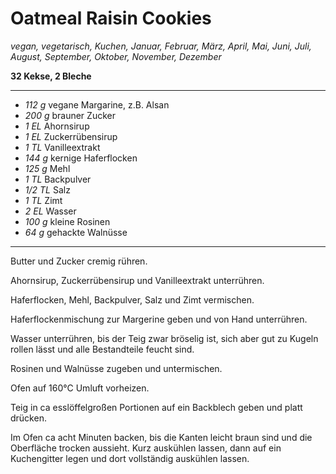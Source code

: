 # Oatmeal Raisin Cookies

*vegan, vegetarisch, Kuchen, Januar, Februar, März, April, Mai, Juni, Juli, August, September, Oktober, November, Dezember*

**32 Kekse, 2 Bleche**

---

- *112 g* vegane Margarine, z.B. Alsan
- *200 g* brauner Zucker
- *1 EL* Ahornsirup
- *1 EL* Zuckerrübensirup
- *1 TL* Vanilleextrakt
- *144 g* kernige Haferflocken
- *125 g* Mehl
- *1 TL* Backpulver
- *1/2 TL* Salz
- *1 TL* Zimt
- *2 EL* Wasser
- *100 g* kleine Rosinen
- *64 g* gehackte Walnüsse

---

Butter und Zucker cremig rühren. 

Ahornsirup, Zuckerrübensirup und Vanilleextrakt unterrühren.

Haferflocken, Mehl, Backpulver, Salz und Zimt vermischen.

Haferflockenmischung zur Margerine geben und von Hand unterrühren.

Wasser unterrühren, bis der Teig zwar bröselig ist, sich aber gut zu Kugeln rollen lässt und alle Bestandteile feucht sind.

Rosinen und Walnüsse zugeben und untermischen.

Ofen auf 160°C Umluft vorheizen.

Teig in ca esslöffelgroßen Portionen auf ein Backblech geben und platt drücken.

Im Ofen ca acht Minuten backen, bis die Kanten leicht braun sind und die Oberfläche trocken aussieht. Kurz auskühlen lassen, dann auf ein Kuchengitter legen und dort vollständig auskühlen lassen.
